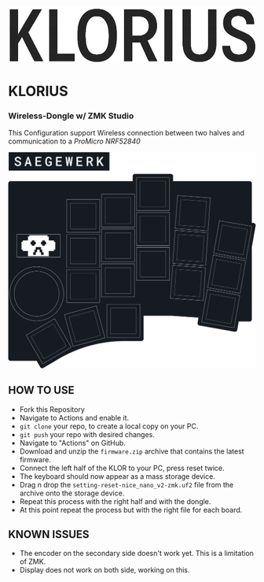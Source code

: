 <img alt="KLORIUS" src="/docs/images/Klorius.png">

# KLORIUS 
### Wireless-Dongle w/ ZMK Studio
This Configuration support Wireless connection between two halves and communication to a *ProMicro NRF52840*

<img alt="KLOR Layouts" src="/docs/images/klor-layouts-single.png">


## HOW TO USE

- Fork this Repository
- Navigate to Actions and enable it.
- `git clone` your repo, to create a local copy on your PC.
- `git push` your repo with desired changes.
- Navigate to "Actions" on GitHub.
- Download and unzip the `firmware.zip` archive that contains the latest firmware.
- Connect the left half of the KLOR to your PC, press reset twice.
- The keyboard should now appear as a mass storage device.
- Drag n drop the `setting-reset-nice_nano_v2-zmk.uf2` file from the archive onto the storage device.
- Repeat this process with the right half and with the dongle.
- At this point repeat the process but with the right file for each board.


## KNOWN ISSUES

- The encoder on the secondary side doesn't work yet. This is a limitation of ZMK.
- Display does not work on both side, working on this.